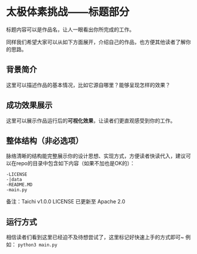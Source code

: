 # 太极体素挑战——标题部分
标题内容可以是作品名，让人一眼看出你所完成的工作。

同样我们希望大家可以从如下方面展开，介绍自己的作品，也方便其他读者了解你的思路。

## 背景简介

这里可以描述作品的基本情况，比如它源自哪里？能够呈现怎样的效果？

## 成功效果展示

这里可以展示作品运行后的**可视化效果**，让读者们更直观感受到你的工作。

## 整体结构（非必选项）

脉络清晰的结构能完整展示你的设计思想、实现方式，方便读者快读代入，建议可以在repo的目录中包含如下内容（如果不加也是OK的）：

```
-LICENSE
-|data
-README.MD
-main.py
```

备注：Taichi v1.0.0 LICENSE 已更新至 Apache 2.0 

## 运行方式

相信读者们看到这里已经迫不及待想尝试了，这里标记好快速上手的方式即可~
例如：
 `python3 main.py`


